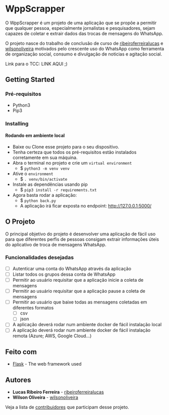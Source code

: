 
# WppScrapper

O WppScrapper é um projeto de uma aplicação que se propõe a permitir que qualquer pessoa, especialmente jornalistas e pesquisadores, sejam capazes de coletar e extrair dados das trocas de mensagens do WhatsApp.

O projeto nasce do trabalho de conclusão de curso de [ribeiroferreiralucas](https://github.com/ribeiroferreiralucas) e [wilsonoliveira](https://github.com/wilsonoliveira) motivados pelo crescente uso do WhatsApp como ferramenta de organização social, consumo e divulgação de noticias e agitação social.

Link para o TCC: LINK AQUI ;)

## Getting Started 

### Pré-requisitos
 - Python3
 - Pip3
### Installing

#### Rodando em ambiente local
- Baixe ou Clone esse projeto para o seu dispositivo.
- Tenha certeza que todos os pré-requisitos estão instalados corretamente em sua máquina.
 - Abra o terminal no projeto e crie um `virtual environment`
	 - $ `python3 -m venv venv`
- Ative o `environment`
	- $ `. venv/bin/activate`
 - Instale as dependências usando pip
	 - $ `pip3 install -r requirements.txt`
 - Agora basta rodar a aplicação:
	 - $ `python back.py`
	 - A aplicação irá ficar exposta no endpoint: http://127.0.0.1:5000/

## O Projeto
O principal objetivo do projeto é desenvolver uma aplicação de fácil uso para que diferentes perfis de pessoas consigam extrair informações úteis do aplicativo de troca de mensagens WhatsApp.

 ### Funcionalidades desejadas
 
 - [ ] Autenticar uma conta do WhatsApp através da aplicação
 - [ ] Listar todos os grupos dessa conta de WhatsApp
 - [ ] Permitir ao usuário requisitar que a aplicação inicie a coleta de mensagens
 - [ ] Permitir ao usuário requisitar que a aplicação pause a coleta de mensagens
 - [ ] Permitir ao usuário que baixe todas as mensagens coletadas em diferentes formatos
	 - [ ] csv
	 - [ ] json
 - [ ] A aplicação deverá rodar num ambiente docker de fácil instalação local
 - [ ] A aplicação deverá rodar num ambiente docker de fácil instalação remota (Azure; AWS, Google Cloud...)

## Feito com

* [Flask](https://palletsprojects.com/p/flask/) - The web framework used


<!---
## Deployment

Add additional notes about how to deploy this on a live system

 ## Contributing

Please read [CONTRIBUTING.md](https://gist.github.com/PurpleBooth/b24679402957c63ec426) for details on our code of conduct, and the process for submitting pull requests to us.

## Versioning

We use [SemVer](http://semver.org/) for versioning. For the versions available, see the [tags on this repository](https://github.com/your/project/tags). 
-->

## Autores

* **Lucas Ribeiro Ferreira**  - [ribeiroferreiralucas](https://github.com/ribeiroferreiralucas)
* **Wilson Oliveira**  - [wilsonoliveira](https://github.com/wilsonoliveira)

Veja a lista de [contribuidores](https://github.com/your/project/contributors) que participam desse projeto.
